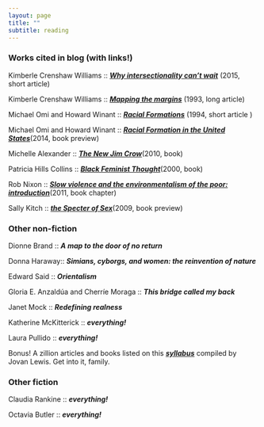 ```yaml
---
layout: page
title: ""
subtitle: reading
---
```


### Works cited in blog (with links!) ##

Kimberle Crenshaw Williams :: [***Why intersectionality can’t wait***](https://www.washingtonpost.com/news/in-theory/wp/2015/09/24/why-intersectionality-cant-wait/) (2015, short article)

Kimberle Crenshaw Williams :: [***Mapping the margins***](http://socialdifference.columbia.edu/files/socialdiff/projects/Article__Mapping_the_Margins_by_Kimblere_Crenshaw.pdf) (1993, long article)

Michael Omi and Howard Winant :: [***Racial Formations***](http://homepage.smc.edu/delpiccolo_guido/Soc34/Soc34readings/omiandwinant.pdf) (1994, short article )

Michael Omi and Howard Winant :: [***Racial Formation in the United States***](https://books.google.com/books?id=dbLcAwAAQBAJ&printsec=frontcover&dq=racial+formation+in+the+united+states&hl=en&sa=X&ved=0ahUKEwi-zoX6m6rVAhXIslQKHQmdCAYQ6AEIKDAA#v=onepage&q&f=false)(2014, book preview)

Michelle Alexander :: [***The New Jim Crow***](https://peacelawandjustice.files.wordpress.com/2013/12/newjimcrow-ch-1.pdf)(2010, book)

Patricia Hills Collins :: [***Black Feminist Thought***](https://uniteyouthdublin.files.wordpress.com/2015/01/black-feminist-though-by-patricia-hill-collins.pdf)(2000, book)

Rob Nixon :: [***Slow violence and the environmentalism of the poor: introduction***](https://www4.uwm.edu/c21/pdfs/events/nixon_slowviolence_intro.pdf)(2011, book chapter)

Sally Kitch :: [***the Specter of Sex***](https://books.google.com/books?id=5mSGB7epL2gC&printsec=frontcover&dq=the+specter+of+sex&hl=en&sa=X&ved=0ahUKEwiEwZ_4y6jVAhVMaVAKHeFbBboQ6AEIKDAA#v=onepage&q&f=false)(2009, book preview)


### Other non-fiction ###

Dionne Brand :: ***A map to the door of no return***

Donna Haraway:: ***Simians, cyborgs, and women: the reinvention of nature***

Edward Said :: ***Orientalism***

Gloria E. Anzaldúa and Cherríe Moraga :: ***This bridge called my back***

Janet Mock :: ***Redefining realness***

Katherine McKitterick :: ***everything!***

Laura Pullido :: ***everything!***

Bonus! A zillion articles and books listed on this [***syllabus***](http://geography.berkeley.edu/wp-content/uploads/2016/07/Geog251Spring2017.pdf) compiled by Jovan Lewis.  Get into it, family.

### Other fiction ###

Claudia Rankine :: ***everything!***

Octavia Butler :: ***everything!***


